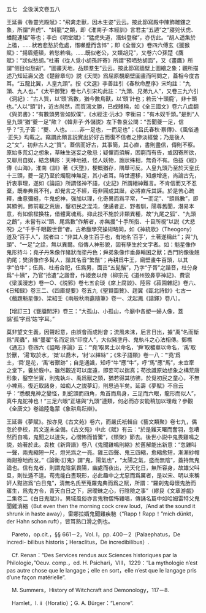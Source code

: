五七　全後漢文卷五八

王延壽《魯靈光殿賦》：“飛禽走獸，因木生姿”云云。按此節寫殿中陳飾雕鏤之象，所謂“奔虎”、“虯龍”之類，即《淮南子·本經訓》言君主“五遁”之“寢兕伏虎、蟠龍連組”等也；李白《明堂賦》：“猛虎失道，潛虯登梯”，亦仿此。“胡人遥集於上楹，……狀若悲愁於危處，憯嚬蹙而含悴”；即《全晉文》卷四六傅玄《猨猴賦》：“揚眉蹙額，若愁若嗔。……既似老公，又類胡兒”，又卷六○孫楚《鷹賦》：“狀似愁胡。”杜甫《從人覓小胡孫許寄》所謂“預哂愁胡面”，又《畫鷹》所謂“侧目似愁胡”。“圖畫天地，品類羣生”云云。按此節寫牆壁上圖繪之象；觀所描述乃知延壽父逸《楚辭章句》説《天問》爲屈原覩廟壁圖畫而呵問之，蓋相今度古耳。“五龍比翼，人皇九頭”。按《文選》李善註引《春秋命歷序》宋均註：“九頭、九人也。”《太平御覽》卷七八引宋均此註：“九頭、兄弟九人”，又卷三九六引《洞紀》：“古人質，以‘頭’爲數，猶今數鳥獸，以‘頭’計也；若云‘十頭鹿’，非十頭也。”人以“頭”計，近古尚然，而質漓文勝，已成賤稱，如《全三國文》卷六八虞翻《與弟書》：“有數頭男皆如奴僕”，《水經注·沅水》李衡曰：“有木奴千頭。”是則“人皇九頭”猶“夔一足”歟？《韓非子·外儲説》左下魯哀公問：“吾聞夔一足，信乎？”孔子答：“夔、人也。……非一足也，一而足也”；《吕氏春秋·察傳》、《風俗通·正失》均載之。竊謂此類言説實出於好古而復不信者之慘淡經營；乃是後人之“文”，初非古人之“質”。蓋信而好古，其事簡，其心直，書則盡信，傳則不察。原始多荒幻之想象，草昧生迷妄之敬忌；疑懼而須解，困窮而有告，或因寄所欲，又聊用自娱，結念構形：天神地衹，怪人妖物，詭狀殊相，無奇不有。伯益《經》傳《山海》，淮南《訓》著《天墬》，梗概猶存，隅舉可反。人皇九頭乃至於天皇氏十三頭，夔一足乃至於燭龍神無足，其小者耳。時世遷移，知慮增進，尚論古先，折衷事理，遂如《論語》所謂怪神不語，《史記》所謂縉紳難言。不肯信而又不忍棄，既奉典爲不刊，却覺言之不經，苟非圓成其誕，必將直斥其誣。於是苦心疏釋，曲意彌縫，牛鬼蛇神，强加以理，化奇異而爲平常，“一而足”、“頭爲數”，即其顯例。飾前載之荒唐，鑿初民之混沌，使譎者正、野者馴，陽尊舊聞，潛易本意，有如偷樑换柱，借體寓魂焉。抑此技不施於非類異種，故“九尾之狐”、“九頭之鶬”，未嘗有以“頭、尾爲數”作解者，亦無援“十手所指、十目所視”以説《大悲呪》之“千手千眼觀世音”者。古希臘學究操術略同，如《神統歌》（Theogony）道及“百手人”，説者曰：“非其人身生百手也，有地名‘百手’，土著遂稱此”；與“九頭”、“一足”之詮，無以異爾。俗傳人神形貌，固有孳生於文字者。如：魁星像作鬼形持斗；堯子丹朱像作豬狀而塗丹色；舜弟象像作垂鼻輪囷之獸；西門豹像後翹豹尾；樊須像作多髯人，諧其名音“繁鬚”；冉耕爲牛王，廟壁畫牛百頭，以其字“伯牛”；伍員、杜甫合祀，伍爲男，面茁“五髭鬚”，乃字“子胥”之諧音，杜分身爲“十姨”，乃官“拾遺”之諧音，作姬妾以侍（柳宗元《道州毁鼻亭神記》、費衮《梁溪漫志》卷一○、《説郛》卷七五俞琰《席上腐談》、陸容《菽園雜記》卷六、《日知録》卷三二、《四庫提要》卷五九《聖賢圖贊》、趙翼《甌北詩鈔》七古一《戲題魁星像》、梁紹壬《兩般秋雨盦隨筆》卷一、沈起鳳《諧鐸》卷八）。

【增訂三】《甕牖閒評》卷三：“大孤山、小孤山，今廟中各塑一婦人像，蓋譌‘孤’字爲‘姑’字耳。”

莫非望文生義，因聲起意，由誤會而成附會；流風未沫，巵言日出，據“禹”名而斷爲“爬蟲”，緣“墨翟”名而定爲“印度人”，大似豬塗丹、鬼執斗之心法相傳。鄭樵《通志》卷四六《謚略·序論》五：“‘堯’取累土以命名，‘舜’取穠華以命名，‘禹’取於獸，‘湯’取於水，‘桀’以喬木，‘紂’以繹絲”；《朱子語類》卷一八：“‘堯’爲土，‘舜’是花，‘禹’者獸跡”；自是通識，知呼“牛”應“牛”，呼“馬”應“馬”，未宜牽之堂下，養於廐中。雖然觀近可以度遠，即妄可以揣真；苟欲識原始想象之構荒唐形象，鑿空坐實，則鬼執斗、禹爲獸之類，猶若得其彷彿，於覓初民之童心，不無小裨焉。復近取諸身，如痴人之説夢幻，則思過半矣。延壽《夢賦》不自云乎：“悉覩鬼神之變怪，則蛇頭而四角，魚首而鳥身，三足而六眼，龍形而似人”，真牛鬼蛇神也！“三足六眼”正堪與“九頭”連類，何必而亦安能稍加以理哉？參觀《全唐文》卷論陸龜蒙《象耕鳥耘辯》。

王延壽《夢賦》。按亦見《古文苑》卷六，而嚴氏衹輯自《藝文類聚》卷七九，偶忽於參校，其文遂未全備。《古文苑》中此《賦》有云：“於是雞天曙而奮羽，忽嘈然而自鳴，鬼聞之以迸失，心慴怖而皆驚”，《類聚》節去。後世小説中鬼畏雞鳴之説，始著於此。袁枚《新齊諧》卷八《鬼聞雞鳴則縮》於舊解能出新意：“忽雞叫一聲，兩鬼縮短一尺，燈光爲之一亮。雞三四聲、鬼三四縮，愈縮愈短，漸漸紗帽兩翅擦地而没。”《論衡·訂鬼》謂“鬼，陽氣也”，“太陽之氣，盛而無陰”，蓋持無鬼論也。信有鬼者，則謂鬼陰氣畏陽，幽處而夜出，光天化日，無所容身，故雄父呌旦，則怯遁不遑。苟鬼能白晝現形，必此趣中之尤惡而爲厲者，是以宋、明以來稱奸人黠盜爲“白日鬼”，清無名氏至蒐羅鬼典而爲之賦，所謂：“羅刹鬼母懷鬼胎而寤生，爲鬼方令，青天白日之下，居曖昧之心，行陰險之事”（繆艮《文章游戲》二集卷二《白日鬼賦》）。異域風俗亦言鬼物慴怖雞唱，傳誦名篇中如哈姆雷特父鬼聞雞消縮（But even then the morning cock crew loud，/And at the sound it shrunk in haste away），雷娜拉婿鬼聞雞疾馳（“Rapp！Rapp！”mich dünkt，der Hahn schon ruft），皆耳熟口滑之例也。











　Pareto，op.cit.，§§ 661－2，Vol. I，pp. 400－2（Palaephatus，De incredi-
bilibus historis；Heraclitus，De incredibilibus）.

　Cf. Renan：“Des Services rendus aux Sciences historiques par la Philologie，”Oeuv. comp.，ed. H. Psichari，VIII，1229：“La mythologie n’est pas autre chose que le langage；elle en sort，elle n’est que le langage pris d’une façon matérielle”.

　M. Summers，History of Witchcraft and Demonology，117－8.

　Hamlet，I. ii（Horatio）；G. A. Bürger：“Lenore”.